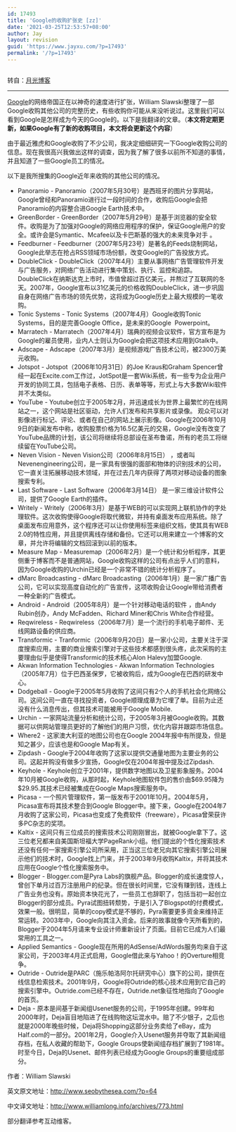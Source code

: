 ```yaml
---
id: 17493
title: 'Google的收购扩张史 [zz]'
date: '2021-03-25T12:53:57+08:00'
author: Jay
layout: revision
guid: 'https://www.jayxu.com/?p=17493'
permalink: '/?p=17493'
---
```


<!-- wp:image {"id":15948} -->
<figure class="wp-block-image"><img src="https://www.jayxu.com/log/wp-content/uploads/2016/11/s1_5393e4c186ad8.png" alt="" class="wp-image-15948"/></figure>
<!-- /wp:image -->

<!-- wp:paragraph -->
<p>转自：<a href="http://www.williamlong.info/archives/773.html" target="_blank" rel="noopener">月光博客</a></p>
<!-- /wp:paragraph -->

<!-- wp:separator -->
<hr class="wp-block-separator"/>
<!-- /wp:separator -->

<!-- wp:paragraph -->
<p><a href="http://www.williamlong.info/cat/?tags=Google" target="_blank" rel="noopener">Google</a>的网络帝国正在以神奇的速度进行扩张，William Slawski整理了一部Google收购其他公司的完整历史，有些收购你可能从来没听说过。这里我们可以看到Google是怎样成为今天的Google的。以下是我翻译的文章。（<strong>本文将定期更新，如果Google有了新的收购项目，本文将会更新这个内容</strong>）</p>
<!-- /wp:paragraph -->

<!-- wp:paragraph -->
<p>由于最近雅虎和Google收购了不少公司，我决定细细研究一下Google收购公司的信息。现在我很高兴我做出这样的调查，因为我了解了很多以前所不知道的事情，并且知道了一些Google员工的情况。</p>
<!-- /wp:paragraph -->

<!-- wp:paragraph -->
<p>以下是我所搜集的Google近年来收购的其他公司的情况。</p>
<!-- /wp:paragraph -->

<!-- wp:list -->
<ul><li>Panoramio - Panoramio（2007年5月30号）是西班牙的图片分享网站，Google曾经和Panoramio进行过一段时间的合作，收购后Google会把Panoramio的内容整合进Google Earth技术中。</li><li>GreenBorder - GreenBorder（2007年5月29号）是基于浏览器的安全软件。收购是为了加强对Google的网络应用程序的保护，保证Google用户的安全。或许会是Symantic、Mcafee以及卡巴斯基的强大的未来竞争对手 。</li><li>Feedburner - Feedburner（2007年5月23号）是著名的Feeds烧制网站，Google此举志在抢占RSS领域市场份额，改变Google的广告投放方式。</li><li>DoubleClick - DoubleClick（2007年4月）主要从事网络广告管理软件开发与广告服务，对网络广告活动进行集中策划、执行、监控和追踪。DoubleClick在纳斯达克上市时，市值曾超过百亿美元，并熬过了互联网的冬天。2007年，Google宣布以31亿美元的价格收购DoubleClick，进一步巩固自身在网络广告市场的领先优势，这将成为Google历史上最大规模的一笔收购。</li><li>Tonic Systems - Tonic Systems（2007年4月）Google收购Tonic Systems，目的是完善Google Office，是未来的Google&nbsp; Powerpoint。</li><li>Marratech - Marratech（2007年4月）瑞典的视频会议软件，官方宣布是为Google的雇员使用，业内人士则认为Google会把这项技术应用到Gtalk中。</li><li>Adscape - Adscape（2007年3月）是视频游戏广告技术公司，被2300万美元收购。</li><li>Jotspot - Jotspot（2006年10月31日）的Joe Kraus和Graham Spencer曾经一起在Excite.com工作过，JotSpot是一套Wiki系统，有一些专为企业用户开发的协同工具，包括电子表格、日历、表单等等，形式上与大多数Wiki软件并不太类似。</li><li>YouTube - Youtube创立于2005年2月，并迅速成长为世界上最繁忙的在线网站之一，这个网站是社区驱动，允许人们发布和共享影片或录像。 观众可以对影像进行标记、评论、或者在自己的网站上展示影像。Google在2006年10月9日的新闻发布中称，收购股票价格为16.5亿美元的交易，Google没有改变了YouTube品牌的计划，该公司将继续将总部设在圣布鲁诺，所有的老员工将继续留在YouTube公司。</li><li>Neven Vision - Neven Vision公司（2006年8月15日） ，或者叫Nevenengineering公司，是一家具有很强的面部和物体的识别技术的公司，它一直关注拓展移动技术领域，并在过去几年内获得了两项对移动设备的图象搜索专利。</li><li>Last Software - Last Software（2006年3月14日） 是一家三维设计软件公司，提供了Google Earth的插件。</li><li>Writely - Writely（2006年3月）是基于WEB的可以实现网上联机协作的字处理软件。这次收购使得Google将取代微软，并持有桌面发布应用系统。除了桌面发布应用意外，这个程序还可以让你使用标签来组织文档，使其具有WEB 2.0的特性应用，并且提供离线存储和备份。它还可以用来建立一个博客的文章，并允许将编辑的文档回滚到以前的版本。</li><li>Measure Map - Measuremap（2006年2月）是一个统计和分析程序，其更侧重于博客而不是普通网站，Google收购这样的公司有点出乎人们的意料，因为Google收购的Urchin已经是一个非常不错的统计分析程序了。</li><li>dMarc Broadcasting - dMarc Broadcasting（2006年1月）是一家广播广告公司，它可以实现高度自动化的广告宣传，这项收购会让Google带给消费者一种全新的广告模式。</li><li>Android - Android（2005年8月）是一个针对移动电话的软件 ，由Andy Rubin创办，Andy McFadden、Richard Miner和Chris White合作经营。</li><li>Reqwireless - Reqwireless（2006年7月）是一个流行的手机电子邮件、无线网路设备的供应商。</li><li>Transformic - Tranformic（2006年9月20日）是一家小公司，主要关注于深度搜索应用，主要的商业搜索引擎对于这些技术都感到很头疼，此次采购的主要理由似乎是使得Transformic的技术核心Alon Halevy加盟Google.</li><li>Akwan Information Technologies - Akwan Information Technologies（2005年7月）位于巴西圣保罗，它被收购后，成为Google在巴西的研发中心。</li><li>Dodgeball - Google于2005年5月收购了这间只有2个人的手机社会化网络公司。这间公司一直在寻找投资者，Google顺理成章为它埋了单。目前为止还没有什么消息传出，但其技术可能被用于Google Mobile.</li><li>Urchin - 一家网站流量分析和统计公司，于2005年3月被Google收购。其数据可以供网站管理员更好的了解他们的用户习惯，优化内容并跟踪市场信息。</li><li>Where2 - 这家澳大利亚的地图公司也在Google 2004年报中有所提及，但是知之甚少，应该也是和Google Map有关。</li><li>Zipdash - Google于2004年收购了这家以提供交通量地图为主要业务的公司。这起并购没有做多少宣扬，Google仅在2004年报中提及过Zipdash.</li><li>Keyhole - Keyhole创立于2001年，提供数字地图以及卫星影象服务。2004年10月被Google收购，从那时起，Keyhole地图软件包的售价由$69.95降为$29.95.其技术已经被集成在Google Maps搜索服务中。</li><li>Picasa - 一个照片管理软件，第一版发布于2001年10月。2004年5月，Picasa宣布将其技术整合到Google Blogger中。接下来，Google在2004年7月收购了这家公司，Picasa也变成了免费软件（freeware），Picasa曾荣获许多PC杂志的奖项。</li><li>Kaltix - 这间只有三位成员的搜索技术公司刚刚冒出，就被Google拿下了。这三位老兄都来自美国斯坦福大学PageRank小组。他们提出的个性化搜索技术还没有任何一家搜索引擎公司所采用，正当这三位老兄向其它搜索引擎公司展示他们的技术时，Google找上门来，并于2003年9月收购Kaltix，并将其技术应用在Google个性化搜索服务中。</li><li>Blogger - Blogger.com是Pyra Labs的旗舰产品。Blogger的成长速度惊人，曾创下单月过百万注册用户的纪录。但在很长时间里，它没有赚到钱，连线上广告业务也没有。原始资本快花光了，一些员工也辞职了，包括当初一起创立Blogger的部分成员。Pyra试图扭转颓势，于是引入了Blogspot的付费模式，效果一般。很明显，简单的copy模式是不够的，Pyra需要更多资金来维持正常运转。2003年中，Google向其注入资金。后来的故事就像今天所看到的，Blogger于2004年5月请来专业设计师重新设计了页面。目前它已成为人们最常用的工具之一。</li><li>Applied Semantics - Google现在所用的AdSense/AdWords服务均来自于这家公司，于2003年4月正式启用，Google借此来与Yahoo！的Overture相竞争。</li><li>Outride - Outride是PARC（施乐帕洛阿尔托研究中心）旗下的公司，提供在线信息检索技术。2001年9月，Google将Outride的核心技术应用到它自己的搜索引擎中。Outride.com已经不存在，Outride.net象征性地指向了Google的首页。</li><li>Deja - 原本是间基于新闻组Usenet服务的公司，于1995年创建。99年和2000年时，Deja盲目地陷进了在线购物这坛混水中。赔了不少银子，之后也就是2000年晚些时候，Deja将Shopping这部分业务卖给了eBay，成为Half.com的一部分。2001年2月，Google介入Usenet服务并夺取了其新闻组存档，在私人收藏的帮助下，Google Groups使新闻组存档扩展到了1981年。时至今日，Deja的Usenet、邮件列表已经成为Google Groups的重要组成部分。</li></ul>
<!-- /wp:list -->

<!-- wp:paragraph -->
<p>作者：William Slawski</p>
<!-- /wp:paragraph -->

<!-- wp:paragraph -->
<p>英文原文地址：<a href="http://www.seobythesea.com/?p=64" target="_blank" rel="noopener">http://www.seobythesea.com/?p=64</a></p>
<!-- /wp:paragraph -->

<!-- wp:paragraph -->
<p>中文译文地址：<a href="http://www.williamlong.info/archives/773.html" target="_blank" rel="noopener">http://www.williamlong.info/archives/773.html</a></p>
<!-- /wp:paragraph -->

<!-- wp:paragraph -->
<p>部分翻译参考互动维客。</p>
<!-- /wp:paragraph -->